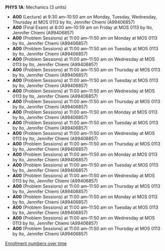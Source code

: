 **PHYS 1A**: Mechanics (3 units)

- **A00** (Lecture) at 9:30 am–10:50 am on Monday, Tuesday, Wednesday, Thursday at MOS 0113 by Ito, Jennifer Chiemi (A99406857)
- **A00** (Final Exam) at 8:00 am–10:59 am on Friday at MOS 0113 by Ito, Jennifer Chiemi (A99406857)
- **A00** (Problem Sessions) at 11:00 am–11:50 am on Monday at MOS 0113 by Ito, Jennifer Chiemi (A99406857)
- **A00** (Problem Sessions) at 11:00 am–11:50 am on Tuesday at MOS 0113 by Ito, Jennifer Chiemi (A99406857)
- **A00** (Problem Sessions) at 11:00 am–11:50 am on Wednesday at MOS 0113 by Ito, Jennifer Chiemi (A99406857)
- **A00** (Problem Sessions) at 11:00 am–11:50 am on Thursday at MOS 0113 by Ito, Jennifer Chiemi (A99406857)
- **A00** (Problem Sessions) at 11:00 am–11:50 am on Tuesday at MOS 0113 by Ito, Jennifer Chiemi (A99406857)
- **A00** (Problem Sessions) at 11:00 am–11:50 am on Wednesday at MOS 0113 by Ito, Jennifer Chiemi (A99406857)
- **A00** (Problem Sessions) at 11:00 am–11:50 am on Thursday at MOS 0113 by Ito, Jennifer Chiemi (A99406857)
- **A00** (Problem Sessions) at 11:00 am–11:50 am on Monday at MOS 0113 by Ito, Jennifer Chiemi (A99406857)
- **A00** (Problem Sessions) at 11:00 am–11:50 am on Tuesday at MOS 0113 by Ito, Jennifer Chiemi (A99406857)
- **A00** (Problem Sessions) at 11:00 am–11:50 am on Wednesday at MOS 0113 by Ito, Jennifer Chiemi (A99406857)
- **A00** (Problem Sessions) at 11:00 am–11:50 am on Thursday at MOS 0113 by Ito, Jennifer Chiemi (A99406857)
- **A00** (Problem Sessions) at 11:00 am–11:50 am on Monday at MOS 0113 by Ito, Jennifer Chiemi (A99406857)
- **A00** (Problem Sessions) at 11:00 am–11:50 am on Tuesday at MOS 0113 by Ito, Jennifer Chiemi (A99406857)
- **A00** (Problem Sessions) at 11:00 am–11:50 am on Wednesday at MOS 0113 by Ito, Jennifer Chiemi (A99406857)
- **A00** (Problem Sessions) at 11:00 am–11:50 am on Thursday at MOS 0113 by Ito, Jennifer Chiemi (A99406857)
- **A00** (Problem Sessions) at 11:00 am–11:50 am on Monday at MOS 0113 by Ito, Jennifer Chiemi (A99406857)
- **A00** (Problem Sessions) at 11:00 am–11:50 am on Tuesday at MOS 0113 by Ito, Jennifer Chiemi (A99406857)
- **A00** (Problem Sessions) at 11:00 am–11:50 am on Wednesday at MOS 0113 by Ito, Jennifer Chiemi (A99406857)
- **A00** (Problem Sessions) at 11:00 am–11:50 am on Thursday at MOS 0113 by Ito, Jennifer Chiemi (A99406857)

[Enrollment numbers over time](./PHYS1A.tsv)
